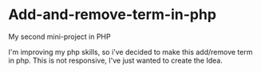 # Add-and-remove-term-in-php
My second mini-project in PHP

I'm improving my php skills, so i've decided to make this add/remove term in php. This is not responsive, I've just wanted to create the Idea.
